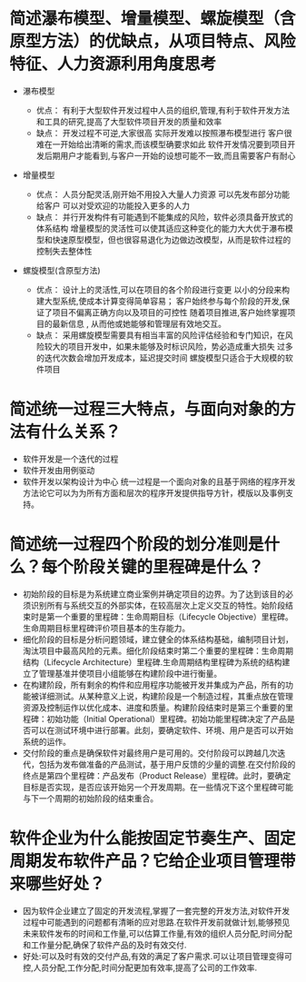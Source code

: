 # 简述瀑布模型、增量模型、螺旋模型（含原型方法）的优缺点，从项目特点、风险特征、人力资源利用角度思考

 - 瀑布模型
    - 优点：
有利于大型软件开发过程中人员的组织,管理,有利于软件开发方法和工具的研究,提高了大型软件项目开发的质量和效率
    - 缺点：
开发过程不可逆,大家很高
实际开发难以按照瀑布模型进行
客户很难在一开始给出清晰的需求,而该模型确要求如此
软件开发情况要到项目开发后期用户才能看到,与客户一开始的设想可能不一致,而且需要客户有耐心

 - 增量模型
    - 优点：
人员分配灵活,刚开始不用投入大量人力资源
可以先发布部分功能给客户
可以对受欢迎的功能投入更多的人力
    - 缺点：
并行开发构件有可能遇到不能集成的风险，软件必须具备开放式的体系结构
增量模型的灵活性可以使其适应这种变化的能力大大优于瀑布模型和快速原型模型，但也很容易退化为边做边改模型，从而是软件过程的控制失去整体性

 - 螺旋模型(含原型方法)
    - 优点：
设计上的灵活性,可以在项目的各个阶段进行变更
以小的分段来构建大型系统,使成本计算变得简单容易；
客户始终参与每个阶段的开发,保证了项目不偏离正确方向以及项目的可控性
随着项目推进,客户始终掌握项目的最新信息 , 从而他或她能够和管理层有效地交互。
    - 缺点：
采用螺旋模型需要具有相当丰富的风险评估经验和专门知识，在风险较大的项目开发中，如果未能够及时标识风险，势必造成重大损失
过多的迭代次数会增加开发成本，延迟提交时间
螺旋模型只适合于大规模的软件项目

# 简述统一过程三大特点，与面向对象的方法有什么关系？
 - 软件开发是一个迭代的过程
 - 软件开发由用例驱动
 - 软件开发以架构设计为中心
统一过程是一个面向对象的且基于网络的程序开发方法论它可以为为所有方面和层次的程序开发提供指导方针，模版以及事例支持。

# 简述统一过程四个阶段的划分准则是什么？每个阶段关键的里程碑是什么？

 - 初始阶段的目标是为系统建立商业案例并确定项目的边界。为了达到该目的必须识别所有与系统交互的外部实体，在较高层次上定义交互的特性。始阶段结束时是第一个重要的里程碑：生命周期目标（Lifecycle Objective）里程碑。生命周期目标里程碑评价项目基本的生存能力。
 - 细化阶段的目标是分析问题领域，建立健全的体系结构基础，编制项目计划，淘汰项目中最高风险的元素。细化阶段结束时第二个重要的里程碑：生命周期结构（Lifecycle Architecture）里程碑.生命周期结构里程碑为系统的结构建立了管理基准并使项目小组能够在构建阶段中进行衡量。
 - 在构建阶段，所有剩余的构件和应用程序功能被开发并集成为产品，所有的功能被详细测试。从某种意义上说，构建阶段是一个制造过程，其重点放在管理资源及控制运作以优化成本、进度和质量。构建阶段结束时是第三个重要的里程碑：初始功能（Initial Operational）里程碑。初始功能里程碑决定了产品是否可以在测试环境中进行部署。此刻，要确定软件、环境、用户是否可以开始系统的运作。
 - 交付阶段的重点是确保软件对最终用户是可用的。交付阶段可以跨越几次迭代，包括为发布做准备的产品测试，基于用户反馈的少量的调整.在交付阶段的终点是第四个里程碑：产品发布（Product Release）里程碑。此时，要确定目标是否实现，是否应该开始另一个开发周期。在一些情况下这个里程碑可能与下一个周期的初始阶段的结束重合。

# 软件企业为什么能按固定节奏生产、固定周期发布软件产品？它给企业项目管理带来哪些好处？
 - 因为软件企业建立了固定的开发流程,掌握了一套完整的开发方法,对软件开发过程中可能遇到的问题都有清晰的应对思路.在软件开发前就做计划,能够预见未来软件发布的时间和工作量,可以估算工作量,有效的组织人员分配,时间分配和工作量分配,确保了软件产品的及时有效交付.
 - 好处:可以及时有效的交付产品,有效的满足了客户需求.可以让项目管理变得可控,人员分配,工作分配,时间分配更加有效率,提高了公司的工作效率.
